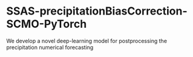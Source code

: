 # SSAS-precipitationBiasCorrection-SCMO-PyTorch
We develop a novel deep-learning model for postprocessing the precipitation numerical forecasting

